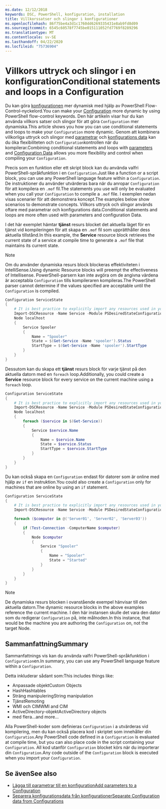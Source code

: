 ```yaml
---
ms.date: 12/12/2018
keywords: DSC, PowerShell, konfiguration, installation
title: Villkorssatser och slingor i konfigurationer
ms.openlocfilehash: 86f75be4a3d1c1760dd6269335431e8ab9fd8d09
ms.sourcegitcommit: 6545c60578f7745be015111052fd7769f8289296
ms.translationtype: MT
ms.contentlocale: sv-SE
ms.lasthandoff: 04/22/2020
ms.locfileid: "75736904"
---
```

# <a name="conditional-statements-and-loops-in-a-configuration"></a><span data-ttu-id="bf347-103">Villkors uttryck och slingor i en konfiguration</span><span class="sxs-lookup"><span data-stu-id="bf347-103">Conditional statements and loops in a Configuration</span></span>

<span data-ttu-id="bf347-104">Du kan göra [konfigurationen](configurations.md) mer dynamisk med hjälp av PowerShell Flow-Control-nyckelord.</span><span class="sxs-lookup"><span data-stu-id="bf347-104">You can make your [Configuration](configurations.md) more dynamic by using PowerShell flow-control keywords.</span></span> <span data-ttu-id="bf347-105">Den här artikeln visar hur du kan använda villkors satser och slingor för att göra `Configuration` mer dynamiska.</span><span class="sxs-lookup"><span data-stu-id="bf347-105">This article shows you how you can use conditional statements and loops to make your `Configuration` more dynamic.</span></span> <span data-ttu-id="bf347-106">Genom att kombinera villkorliga uttryck och slingor med [parametrar](add-parameters-to-a-configuration.md) och [konfigurations data](configData.md) kan du öka flexibiliteten och `Configuration`kontrollen när du kompilerar.</span><span class="sxs-lookup"><span data-stu-id="bf347-106">Combining conditional statements and loops with [parameters](add-parameters-to-a-configuration.md) and [Configuration Data](configData.md) allows you more flexibility and control when compiling your `Configuration`.</span></span>

<span data-ttu-id="bf347-107">Precis som en funktion eller ett skript block kan du använda valfri PowerShell-språkfunktion i en `Configuration`.</span><span class="sxs-lookup"><span data-stu-id="bf347-107">Just like a function or a script block, you can use any PowerShell language feature within a `Configuration`.</span></span>
<span data-ttu-id="bf347-108">De instruktioner du använder utvärderas bara när du anropar `Configuration` för att kompilera en `.mof` fil.</span><span class="sxs-lookup"><span data-stu-id="bf347-108">The statements you use will only be evaluated when you call your `Configuration` to compile a `.mof` file.</span></span> <span data-ttu-id="bf347-109">I exemplen nedan visas scenarier för att demonstrera koncept.</span><span class="sxs-lookup"><span data-stu-id="bf347-109">The examples below show scenarios to demonstrate concepts.</span></span> <span data-ttu-id="bf347-110">Villkors uttryck och slingor används oftare med parametrar och konfigurations data.</span><span class="sxs-lookup"><span data-stu-id="bf347-110">Conditional statements and loops are more often used with parameters and configuration Data.</span></span>

<span data-ttu-id="bf347-111">I det här exemplet hämtar **tjänst** resurs blocket det aktuella läget för en tjänst vid kompileringen för att skapa en `.mof` fil som upprätthåller dess aktuella tillstånd.</span><span class="sxs-lookup"><span data-stu-id="bf347-111">In this  example, the **Service** resource block retrieves the current state of a service at compile time to generate a `.mof` file that maintains its current state.</span></span>

> [!NOTE]
> <span data-ttu-id="bf347-112">Om du använder dynamiska resurs block blockeras effektiviteten i IntelliSense.</span><span class="sxs-lookup"><span data-stu-id="bf347-112">Using dynamic Resource blocks will preempt the effectiveness of Intellisense.</span></span> <span data-ttu-id="bf347-113">PowerShell-parsern kan inte avgöra om de angivna värdena är acceptabla `Configuration` tills kompileraren kompileras.</span><span class="sxs-lookup"><span data-stu-id="bf347-113">The PowerShell parser cannot determine if the values specified are acceptable until the `Configuration` is compiled.</span></span>

```powershell
Configuration ServiceState
{
    # It is best practice to explicitly import any resources used in your Configurations.
    Import-DSCResource -Name Service -Module PSDesiredStateConfiguration
    Node localhost
    {
        Service Spooler
        {
            Name = "Spooler"
            State = $(Get-Service -Name 'spooler').Status
            StartType = $(Get-Service -Name 'spooler').StartType
        }
    }
}
```

<span data-ttu-id="bf347-114">Dessutom kan du skapa ett **tjänst** resurs block för varje tjänst på den aktuella datorn med en `foreach` loop.</span><span class="sxs-lookup"><span data-stu-id="bf347-114">Additionally, you could create a **Service** resource block for every service on the current machine using a `foreach` loop.</span></span>

```powershell
Configuration ServiceState
{
    # It is best practice to explicitly import any resources used in your Configurations.
    Import-DSCResource -Name Service -Module PSDesiredStateConfiguration
    Node localhost
    {
        foreach ($service in $(Get-Service))
        {
            Service $service.Name
            {
                Name = $service.Name
                State = $service.Status
                StartType = $service.StartType
            }
        }
    }
}
```

<span data-ttu-id="bf347-115">Du kan också skapa en `Configuration` endast för datorer som är online med hjälp av `if` en instruktion.</span><span class="sxs-lookup"><span data-stu-id="bf347-115">You could also create a `Configuration` only for machines that are online by using an `if` statement.</span></span>

```powershell
Configuration ServiceState
{
    # It is best practice to explicitly import any resources used in your Configurations.
    Import-DSCResource -Name Service -Module PSDesiredStateConfiguration

    foreach ($computer in @('Server01', 'Server02', 'Server03'))
    {
        if (Test-Connection -ComputerName $computer)
        {
            Node $computer
            {
                Service "Spooler"
                {
                    Name = "Spooler"
                    State = "Started"
                }
            }
        }
    }
}
```

> [!NOTE]
> <span data-ttu-id="bf347-116">De dynamiska resurs blocken i ovanstående exempel hänvisar till den aktuella datorn.</span><span class="sxs-lookup"><span data-stu-id="bf347-116">The dynamic resource blocks in the above examples reference the current machine.</span></span> <span data-ttu-id="bf347-117">I den här instansen skulle det vara den dator som du redigerar `Configuration` på, inte målnoden.</span><span class="sxs-lookup"><span data-stu-id="bf347-117">In this instance, that would be the machine you are authoring the `Configuration` on, not the target Node.</span></span>

<!---
Mention Get-DSCConfigurationFromSystem
-->

## <a name="summary"></a><span data-ttu-id="bf347-118">Sammanfattning</span><span class="sxs-lookup"><span data-stu-id="bf347-118">Summary</span></span>

<span data-ttu-id="bf347-119">Sammanfattnings vis kan du använda valfri PowerShell-språkfunktion i `Configuration`en.</span><span class="sxs-lookup"><span data-stu-id="bf347-119">In summary, you can use any PowerShell language feature within a `Configuration`.</span></span>

<span data-ttu-id="bf347-120">Detta inkluderar sådant som:</span><span class="sxs-lookup"><span data-stu-id="bf347-120">This includes things like:</span></span>

- <span data-ttu-id="bf347-121">Anpassade objekt</span><span class="sxs-lookup"><span data-stu-id="bf347-121">Custom Objects</span></span>
- <span data-ttu-id="bf347-122">Hash</span><span class="sxs-lookup"><span data-stu-id="bf347-122">Hashtables</span></span>
- <span data-ttu-id="bf347-123">Sträng manipulering</span><span class="sxs-lookup"><span data-stu-id="bf347-123">String manipulation</span></span>
- <span data-ttu-id="bf347-124">Tjänst</span><span class="sxs-lookup"><span data-stu-id="bf347-124">Remoting</span></span>
- <span data-ttu-id="bf347-125">WMI och CIM</span><span class="sxs-lookup"><span data-stu-id="bf347-125">WMI and CIM</span></span>
- <span data-ttu-id="bf347-126">ActiveDirectory-objekt</span><span class="sxs-lookup"><span data-stu-id="bf347-126">ActiveDirectory objects</span></span>
- <span data-ttu-id="bf347-127">med flera...</span><span class="sxs-lookup"><span data-stu-id="bf347-127">and more...</span></span>

<span data-ttu-id="bf347-128">Alla PowerShell-koder som definieras `Configuration` i a utvärderas vid kompilering, men du kan också placera kod i skriptet som innehåller din `Configuration`.</span><span class="sxs-lookup"><span data-stu-id="bf347-128">Any PowerShell code defined in a `Configuration` is evaluated at compile time, but you can also place code in the script containing your `Configuration`.</span></span> <span data-ttu-id="bf347-129">All kod utanför `Configuration` blocket körs när du importerar din `Configuration`.</span><span class="sxs-lookup"><span data-stu-id="bf347-129">Any code outside of the `Configuration` block is executed when you import your `Configuration`.</span></span>

## <a name="see-also"></a><span data-ttu-id="bf347-130">Se även</span><span class="sxs-lookup"><span data-stu-id="bf347-130">See also</span></span>

- [<span data-ttu-id="bf347-131">Lägga till parametrar till en konfiguration</span><span class="sxs-lookup"><span data-stu-id="bf347-131">Add parameters to a Configuration</span></span>](add-parameters-to-a-configuration.md)
- [<span data-ttu-id="bf347-132">Separera konfigurationsdata från konfigurationer</span><span class="sxs-lookup"><span data-stu-id="bf347-132">Separate Configuration data from Configurations</span></span>](configData.md)
